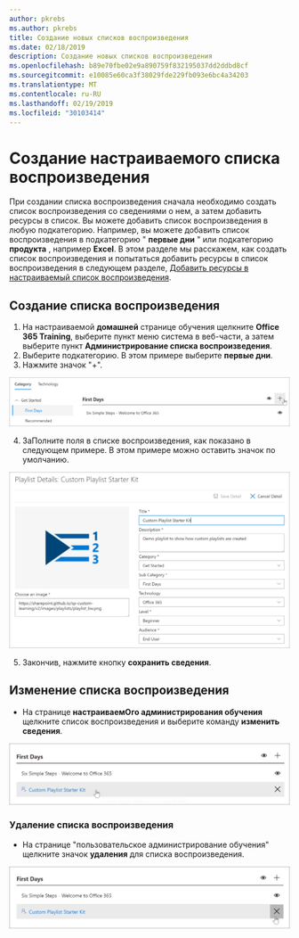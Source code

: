 ```yaml
---
author: pkrebs
ms.author: pkrebs
title: Создание новых списков воспроизведения
ms.date: 02/18/2019
description: Создание новых списков воспроизведения
ms.openlocfilehash: b89e70fbe02e9a890759f832195037dd2ddbd8cf
ms.sourcegitcommit: e10085e60ca3f38029fde229fb093e6bc4a34203
ms.translationtype: MT
ms.contentlocale: ru-RU
ms.lasthandoff: 02/19/2019
ms.locfileid: "30103414"
---
```

# <a name="create-a-custom-playlist"></a>Создание настраиваемого списка воспроизведения

При создании списка воспроизведения сначала необходимо создать список воспроизведения со сведениями о нем, а затем добавить ресурсы в список. Вы можете добавить список воспроизведения в любую подкатегорию. Например, вы можете добавить список воспроизведения в подкатегорию " **первые дни** " или подкатегорию **продукта** , например **Excel**. В этом разделе мы расскажем, как создать список воспроизведения и попытаться добавить ресурсы в список воспроизведения в следующем разделе, [Добавить ресурсы в настраиваемый список воспроизведения](custom_addassets.md).

## <a name="create-a-playlist"></a>Создание списка воспроизведения 

1. На настраиваемой **домашней** странице обучения щелкните **Office 365 Training**, выберите пункт меню система в веб-части, а затем выберите пункт **Администрирование списка воспроизведения**. 
2. Выберите подкатегорию. В этом примере выберите **первые дни**.  
3. Нажмите значок "+".  

![кг-невплайлистбтн. png](media/cg-newplaylistbtn.png)

4.  ЗаПолните поля в списке воспроизведения, как показано в следующем примере. В этом примере можно оставить значок по умолчанию. 

![кг-невплайлистдетаилс. png](media/cg-newplaylistdetails.png)

5.  Закончив, нажмите кнопку **сохранить сведения**. 

## <a name="edit-a-playlist"></a>Изменение списка воспроизведения

- На странице **настраиваемОго администрирования обучения** щелкните список воспроизведения и выберите команду **изменить сведения**.  

![кг-едитплайлист. png](media/cg-editplaylist.png)

### <a name="delete-a-playlist"></a>Удаление списка воспроизведения

- На странице "пользовательское администрирование обучения" щелкните значок **удаления** для списка воспроизведения.  

![кг-делетеплайлист. png](media/cg-deleteplaylist.png)